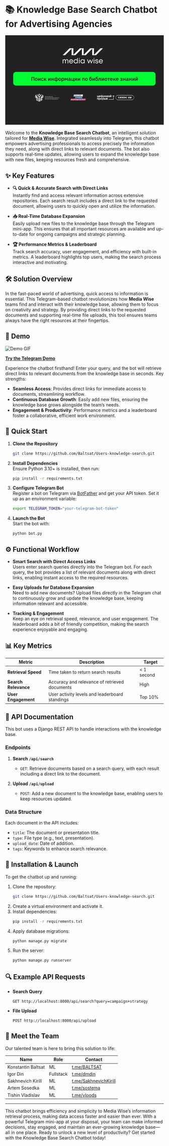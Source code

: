 # 📚 Knowledge Base Search Chatbot for Advertising Agencies

![Start Image](imgs/start_img.png)

Welcome to the **Knowledge Base Search Chatbot**, an intelligent solution tailored for **[Media Wise](https://mediadirectiongroup.ru/agency/mediawise/)**. Integrated seamlessly into Telegram, this chatbot empowers advertising professionals to access precisely the information they need, along with direct links to relevant documents. The bot also supports real-time updates, allowing users to expand the knowledge base with new files, keeping resources fresh and comprehensive.

## ✨ Key Features

- **🔍 Quick & Accurate Search with Direct Links**  
  Instantly find and access relevant information across extensive repositories. Each search result includes a direct link to the requested document, allowing users to quickly open and utilize the information.

- **📥 Real-Time Database Expansion**  
  Easily upload new files to the knowledge base through the Telegram mini-app. This ensures that all important resources are available and up-to-date for ongoing campaigns and strategic planning.

- **🏆 Performance Metrics & Leaderboard**  
  Track search accuracy, user engagement, and efficiency with built-in metrics. A leaderboard highlights top users, making the search process interactive and motivating.

## 🛠️ Solution Overview

In the fast-paced world of advertising, quick access to information is essential. This Telegram-based chatbot revolutionizes how **Media Wise** teams find and interact with their knowledge base, allowing them to focus on creativity and strategy. By providing direct links to the requested documents and supporting real-time file uploads, this tool ensures teams always have the right resources at their fingertips.

## 🚀 Demo

![Demo GIF](imgs/demo.gif)

**[Try the Telegram Demo](https://t.me/mock_knowledge_base_bot)**

Experience the chatbot firsthand! Enter your query, and the bot will retrieve direct links to relevant documents from the knowledge base in seconds. Key strengths:
- **Seamless Access**: Provides direct links for immediate access to documents, streamlining workflow.
- **Continuous Database Growth**: Easily add new files, ensuring the knowledge base grows alongside the team’s needs.
- **Engagement & Productivity**: Performance metrics and a leaderboard foster a collaborative, efficient work environment.

## 🚀 Quick Start

1. **Clone the Repository**  
   ```bash
   git clone https://github.com/Baltsat/Users-knowledge-search.git
   ```
2. **Install Dependencies**  
   Ensure Python 3.10+ is installed, then run:
   ```bash
   pip install -r requirements.txt
   ```
3. **Configure Telegram Bot**  
   Register a bot on Telegram via [BotFather](https://core.telegram.org/bots#botfather) and get your API token. Set it up as an environment variable:
   ```bash
   export TELEGRAM_TOKEN="your-telegram-bot-token"
   ```
4. **Launch the Bot**  
   Start the bot with:
   ```bash
   python bot.py
   ```

## ⚙️ Functional Workflow

- **Smart Search with Direct Access Links**  
  Users enter search queries directly into the Telegram bot. For each query, the bot provides a list of relevant documents along with direct links, enabling instant access to the required resources.

- **Easy Uploads for Database Expansion**  
  Need to add new documents? Upload files directly in the Telegram chat to continuously grow and update the knowledge base, keeping information relevant and accessible.

- **Tracking & Engagement**  
  Keep an eye on retrieval speed, relevance, and user engagement. The leaderboard adds a bit of friendly competition, making the search experience enjoyable and engaging.

## 📊 Key Metrics

| Metric              | Description                                       | Target       |
|---------------------|---------------------------------------------------|--------------|
| **Retrieval Speed** | Time taken to return search results               | < 1 second   |
| **Search Relevance**| Accuracy and relevance of retrieved documents     | High         |
| **User Engagement** | User activity levels and leaderboard standings    | Top 10%      |

## 🔗 API Documentation

This bot uses a Django REST API to handle interactions with the knowledge base.

### Endpoints

1. **Search `/api/search`**  
   - `GET`: Retrieve documents based on a search query, with each result including a direct link to the document.

2. **Upload `/api/upload`**  
   - `POST`: Add a new document to the knowledge base, enabling users to keep resources updated.

### Data Structure
Each document in the API includes:
- `title`: The document or presentation title.
- `type`: File type (e.g., text, presentation).
- `upload_date`: Date of addition.
- `tags`: Keywords to enhance search relevance.

## 🌟 Installation & Launch

To get the chatbot up and running:

1. Clone the repository:  
   ```bash
   git clone https://github.com/Baltsat/Users-knowledge-search.git
   ```
2. Create a virtual environment and activate it.
3. Install dependencies:  
   ```bash
   pip install -r requirements.txt
   ```
4. Apply database migrations:  
   ```bash
   python manage.py migrate
   ```
5. Run the server:  
   ```bash
   python manage.py runserver
   ```

## 🔍 Example API Requests
- **Search Query**  
  ```
  GET http://localhost:8000/api/search?query=campaign+strategy
  ```
- **File Upload**  
  ```
  POST http://localhost:8000/api/upload
  ```

## 👥 Meet the Team

Our talented team is here to bring this solution to life:

| Name               | Role                 | Contact                        |
|--------------------|----------------------|--------------------------------|
| Konstantin Baltsat | ML         | [t.me/BALTSAT](https://t.me/BALTSAT) |
| Igor Din        | Fullstack         | [t.me/dmdin](https://t.me/dmdin) |
| Sakhnevich Kirill  | ML          | [t.me/SakhnevichKirill](https://t.me/SakhnevichKirill) |
| Artem Sosedka            | ML          | [t.me/sostema](https://t.me/sostema) |
| Tishin Vladislav   | ML          | [t.me/vIoods](https://t.me/vIoods) |

---

This chatbot brings efficiency and simplicity to Media Wise’s information retrieval process, making data access faster and easier than ever. With a powerful Telegram mini-app at your disposal, your team can make informed decisions, stay engaged, and maintain an ever-growing knowledge base—all in one place. Ready to unlock a new level of productivity? Get started with the Knowledge Base Search Chatbot today!

